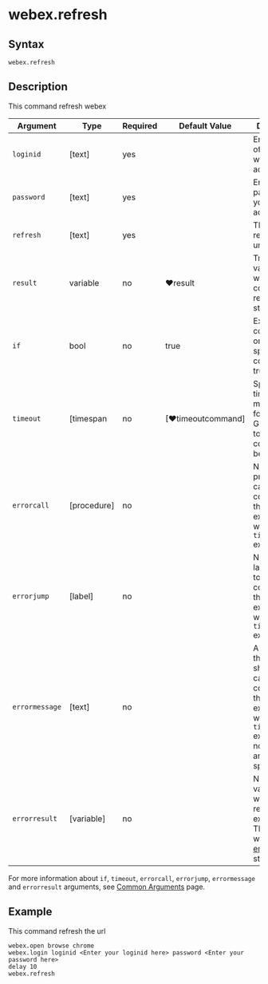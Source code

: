# webex.refresh

## Syntax

```G1ANT
webex.refresh
```

## Description


This command refresh webex

| Argument        | Type | Required | Default Value | Description |
| --------        | ---- | -------- | ------------- | ----------- |
| `loginid`       | [text] |yes  |                  |Enter loginid of your webex account |
| `password`      | [text] |yes   |                 |Enter password of your webex account |
| `refresh`       | [text] |yes   |                 |This comand refresh the url |
|`result`	      |variable|	no  |♥result        |Tme of a variable where the command's result will be stored|
|`if`             |bool|	no	    |true	        |Executes the command only if a specified condition is true|
| `timeout`       | [timespan  | no                 | [♥timeoutcommand]| Specifies time in milliseconds for G1ANT.Robot to wait for the command to be executed |
| `errorcall`     | [procedure]| no       |         | Name of a procedure to call when the command throws an exception or when a given `timeout` expires |
| `errorjump`     | [label]    | no       |         | Name of the label to jump to when the command throws an exception or when a given `timeout` expires |
| `errormessage`  | [text]     | no       |         | A message that will be shown in case the command throws an exception or when a given `timeout` expires, and no `errorjump` argument is specified |
| `errorresult`   | [variable] | no       |         | Name of a variable that will store the returned exception. The variable will be of [error](https://manual.g1ant.com/link/G1ANT.Language/G1ANT.Language/Structures/ErrorStructure.md) structure  |

For more information about `if`, `timeout`, `errorcall`, `errorjump`, `errormessage` and `errorresult` arguments, see [Common Arguments](https://manual.g1ant.com/link/G1ANT.Manual/appendices/common-arguments.md) page.

## Example

This command refresh the url

```G1ANT
webex.open browse chrome
webex.login loginid <Enter your loginid here> password <Enter your password here>
delay 10
webex.refresh
```
